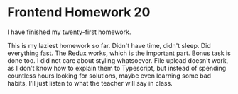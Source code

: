 # Frontend Homework 20

I have finished my twenty-first homework.

This is my laziest homework so far.
Didn't have time, didn't sleep. Did everything fast.
The Redux works, which is the important part.
Bonus task is done too.
I did not care about styling whatsoever.
File upload doesn't work, 
as I don't know how to explain them to Typescript, 
but instead of spending countless hours
looking for solutions, maybe even learning some bad habits, 
I'll just listen to what the teacher will say in class.
